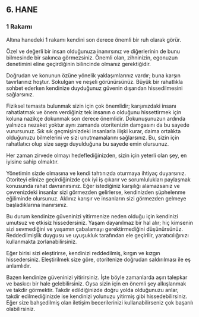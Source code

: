 ## 6. HANE

### 1 Rakamı

Altına hanedeki 1 rakamı kendini son derece önemli bir ruh olarak görür.

Özel ve değerli bir insan olduğunuza inanırsınız ve diğerlerinin de bunu bilmesinde bir sakınca görmezsiniz. Önemli olan, zihninizin, egonuzun denetimini eline geçirdiğinin bilincinde olmanız gerektiğidir.

Doğrudan ve konunun özüne yönelik yaklaşımlarınız vardır; buna karşın tavırlarınız hoştur. Sokulgan ve neşeli görünürsünüz. Büyük bir rahatlıkla sohbet ederken kendinize duyduğunuz güvenin dışarıdan hissedilmesini sağlarsınız.

Fiziksel temasta bulunmak sizin için çok önemlidir; karşınızdaki insanı rahatlatmak ve önem verdiğiniz tek insanın o olduğunu hissettirmek için koluna nazikçe dokunmak son derece önemlidir. Dokunuşunuzun ardında yalnızca nezaket yoktur aynı zamanda otoritenizin damgasını da bu sayede vurursunuz. Sık sık geçmişinizdeki insanlarla ilişki kurar, daima ortalıkta olduğunuzu bilmelerini ve sizi unutmamalarını sağlarsınız. Bu, sizin için rahatlatıcı olup size saygı duyulduğuna bu sayede emin olursunuz.

Her zaman zirvede olmayı hedeflediğinizden, sizin için yeterli olan şey, en iyisine sahip olmaktır.

Yönetimin sizde olmasına ve kendi tahtınızda oturmaya ihtiyaç duyarsınız. Otoriteyi elinize geçirdiğinizde çok iyi iş çıkarır ve sorumlulukları paylaşmak konusunda rahat davranırsınız. Eğer istediğiniz karşılığı alamazsanız ve çevrenizdeki insanlar sizi görmezden gelirlerse, kendinizden şüphelenme eğiliminde olursunuz. Aklınız karışır ve insanların sizi görmezden gelmeye başladıklarına inanırsınız.

Bu durum kendinize güveninizi yitirmenize neden olduğu için kendinizi umutsuz ve etkisiz hissedersiniz. Yaşam dayanılmaz bir hal alır; hiç kimsenin sizi sevmediğini ve yaşamın çabalamayı gerektirmediğini düşünürsünüz. Reddedilmişlik duygusu ve uyuşukluk tarafından ele geçirilir, yaratıcılığınızı kullanmakta zorlanabilirsiniz.

Eğer birisi sizi eleştirirse, kendinizi reddedilmiş, kırgın ve kızgın hissedersiniz. Eleştirilmek size göre, otoritenize doğrudan saldırılması ile eş anlamlıdır.

Bazen kendinize güveninizi yitirirsiniz. İşte böyle zamanlarda aşırı talepkar ve baskıcı bir hale gelebilirsiniz. Oysa sizin için en önemli şey alkışlanmak ve takdir görmektir. Takdir edildiğinizde doğru yolda olduğunuzu anlar, takdir edilmediğinizde ise kendinizi yolunuzu yitirmiş gibi hissedebilirsiniz. Eğer size bahşedilmiş olan iletişim becerilerinizi kullanabilirseniz çok başarılı olabilirsiniz. 

